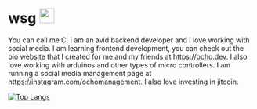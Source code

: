 
# wsg <img src="https://raw.githubusercontent.com/MartinHeinz/MartinHeinz/master/wave.gif" width="30px">
You can call me C. I am an avid backend developer and  I love working with social media. I am learning frontend development, you can check out the bio website that I  created for me and my friends at https://ocho.dev. I also love working with arduinos and other types of micro controllers. I am running a social media management page at https://instagram.com/ochomanagement. I also love investing in jitcoin.

[![Top Langs](https://github-readme-stats.vercel.app/api/top-langs/?username=onbjerg&layout=compact)](https://github.com/anuraghazra/github-readme-stats)
